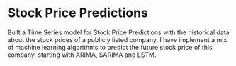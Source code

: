 # Stock Price Predictions

Built a Time Series model for Stock Price Predictions with the historical data about the stock prices of a publicly listed company. I have implement a mix of machine learning algorithms to predict the future stock price of this company, starting with ARIMA, SARIMA and LSTM.
